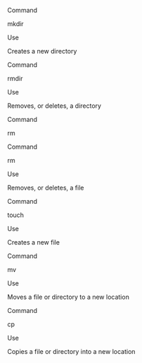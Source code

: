 Command

mkdir

Use

Creates a new directory


Command

rmdir

Use

Removes, or deletes, a directory


Command

rm

Command

rm

Use

Removes, or deletes, a file


Command

touch

Use

Creates a new file


Command

mv

Use

Moves a file or directory to a new location


Command

cp

Use

Copies a file or directory into a new location